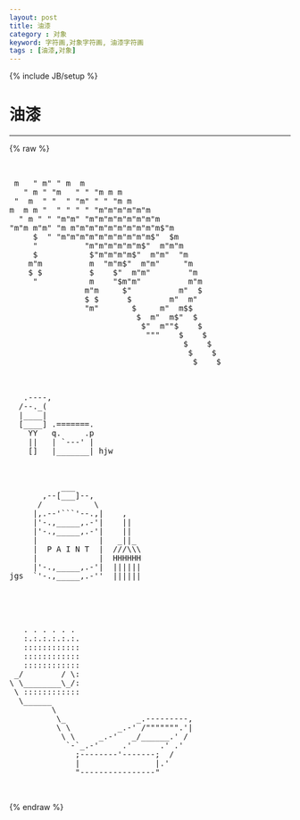 ```yaml
---
layout: post
title: 油漆
category : 对象
keyword: 字符画,对象字符画, 油漆字符画
tags : [油漆,对象]
---
```

{% include JB/setup %}
# 油漆
---
{% raw %}
<pre>


 m   &quot; m&quot; &quot; m  m
   &quot; m &quot; &quot;m   &quot; &quot; &quot;m m m
 &quot;  m  &quot; &quot;  &quot; &quot;m&quot; &quot; &quot; &quot;m m
m  m m &quot;  &quot; &quot; &quot; &quot; &quot;m&quot;m&quot;m&quot;m&quot;m&quot;m
  &quot; m &quot; &quot; &quot;m&quot;m&quot; &quot;m&quot;m&quot;m&quot;m&quot;m&quot;m&quot;m&quot;m
&quot;m&quot;m m&quot;m&quot; &quot;m m&quot;m&quot;m&quot;m&quot;m&quot;m&quot;m&quot;m&quot;m&quot;m$&quot;m
     $  &quot; &quot;m&quot;m&quot;m&quot;m&quot;m&quot;m&quot;m&quot;m&quot;m&quot;m$&quot;  $m
     &quot;          &quot;m&quot;m&quot;m&quot;m&quot;m&quot;m$&quot;  m&quot;m&quot;m
     $           $&quot;m&quot;m&quot;m&quot;m$&quot;  m&quot;m&quot;  &quot;m
    m&quot;m          m  &quot;m&quot;m$&quot;  m&quot;m&quot;     &quot;m
    $ $          $    $&quot;  m&quot;m&quot;        &quot;m
     &quot;           m    &quot;$m&quot;m&quot;          m&quot;m
                m&quot;m     $&quot;          m&quot;  $
                $ $      $        m&quot;  m&quot;
                &quot;m&quot;       $     m&quot;  m$$
                           $  m&quot;  m$&quot;  $
                            $&quot;  m&quot;&quot;$    $
                             &quot;&quot;&quot;    $    $
                                     $    $
                                      $    $
                                       $    $



   .----,
  /--._(
  |____|
  [____] .=======.
    YY   q.     .p
    ||   | `---&#039; |
    []   |_______| hjw



           ___
       ,--[___]--,
      /           \
     |,.--&#039;```&#039;--.,|    ,
     |&#039;-.,_____,.-&#039;|    ||
     |&#039;-.,_____,.-&#039;|    ||
     |             |   _||_
     |  P A I N T  |  ///\\\
     |             |  HHHHHH
     |&#039;-.,_____,.-&#039;|  ||||||
jgs  `&#039;-.,_____,.-&#039;&#039;  ||||||





   . . . . . .
   :.:.:.:.:.:.
   ::::::::::::
   ::::::::::::
   ::::::::::::
 _/        / \:
\ \________\_/:
 \ ::::::::::::
  \______
         \
          \_               _.---------,
          \ \          _.-&#039; /&quot;&quot;&quot;&quot;&quot;&quot;&quot;.&#039;|
           \ \     _.-&#039;   _/______.&#039; /
            `-`_.-&#039;     .&#039;      .&#039; .&#039;
              ;--------&#039;-------;  /
              |                |.&#039;
              &quot;----------------&quot;

 </pre>
{% endraw %}
